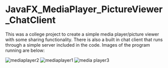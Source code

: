 # JavaFX_MediaPlayer_PictureViewer_ChatClient
This was a college project to create a simple media player/picture viewer with some sharing functionality. There is also a built in chat client that runs through a simple server included in the code. Images of the program running are below:


![mediaplayer2](https://user-images.githubusercontent.com/18463774/27201641-557f2816-5216-11e7-898e-8e5747b123c2.JPG)
![mediaplayer1](https://user-images.githubusercontent.com/18463774/27201643-5581137e-5216-11e7-81df-07196619f478.JPG)
![media player3](https://user-images.githubusercontent.com/18463774/27201642-557feb2a-5216-11e7-84e1-bc6cbda5bcf5.JPG)
